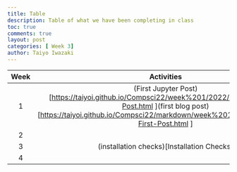 ```yaml
---
title: Table 
description: Table of what we have been completing in class
toc: true
comments: true
layout: post
categories: [ Week 3]
author: Taiyo Iwazaki
---
```






| Week        | Activities  | Homework      |
| :---:       |    :----:   |    :---:      |
| 1           |    (First Jupyter Post)[https://taiyoi.github.io/Compsci22/week%201/2022/08/21/Jupyter-Post.html ](first blog post)[https://taiyoi.github.io/Compsci22/markdown/week%201/2022/08/19/My-First-Post.html ]        |               |
| 2           |             |               |
| 3           |       (installation checks)[Installation Checks]      |               |
| 4           |             |               |
